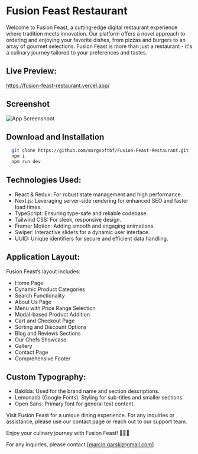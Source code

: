 # Fusion Feast Restaurant

Welcome to Fusion Feast, a cutting-edge digital restaurant experience where tradition meets innovation. Our platform offers a novel approach to ordering and enjoying your favorite dishes, from pizzas and burgers to an array of gourmet selections. Fusion Feast is more than just a restaurant - it's a culinary journey tailored to your preferences and tastes.

## Live Preview:

https://fusion-feast-restaurant.vercel.app/

## Screenshot

![App Screenshoot](https://margsoftbf.github.io/Portfolio/assets/FusionFeast.webp)

## Download and Installation

```bash
  git clone https://github.com/margsoftbf/Fusion-Feast-Restaurant.git
  npm i
  npm run dev
```

## Technologies Used:

- React & Redux: For robust state management and high performance.
- Next.js: Leveraging server-side rendering for enhanced SEO and faster load times.
- TypeScript: Ensuring type-safe and reliable codebase.
- Tailwind CSS: For sleek, responsive design.
- Framer Motion: Adding smooth and engaging animations.
- Swiper: Interactive sliders for a dynamic user interface.
- UUID: Unique identifiers for secure and efficient data handling.


## Application Layout:

Fusion Feast’s layout includes:

- Home Page
- Dynamic Product Categories
- Search Functionality
- About Us Page
- Menu with Price Range Selection
- Modal-based Product Addition
- Cart and Checkout Page
- Sorting and Discount Options
- Blog and Reviews Sections
- Our Chefs Showcase
- Gallery
- Contact Page
- Comprehensive Footer


## Custom Typography:

- Bakilda: Used for the brand name and section descriptions.
- Lemonada (Google Fonts): Styling for sub-titles and smaller sections.
- Open Sans: Primary font for general text content.



Visit Fusion Feast for a unique dining experience. For any inquiries or assistance, please use our contact page or reach out to our support team.

Enjoy your culinary journey with Fusion Feast! 🍔🍕🚀

For any inquiries, please contact [marcin.garski@gmail.com]